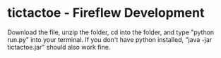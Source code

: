 # tictactoe - Fireflew Development
Download the file, unzip the folder, cd into the folder, and type "python run.py" into your terminal. If you don't have python installed, "java -jar tictactoe.jar" should also work fine.
